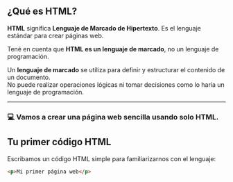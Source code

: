 ## ¿Qué es HTML?

**HTML** significa **Lenguaje de Marcado de Hipertexto**. Es el lenguaje estándar para crear páginas web.

Tené en cuenta que **HTML es un lenguaje de marcado**, no un lenguaje de programación.

Un **lenguaje de marcado** se utiliza para definir y estructurar el contenido de un documento.  
No puede realizar operaciones lógicas ni tomar decisiones como lo haría un lenguaje de programación.

---

### 💻 Vamos a crear una página web sencilla usando solo HTML.

## Tu primer código HTML

Escribamos un código HTML simple para familiarizarnos con el lenguaje:

```html
<p>Mi primer página web</p>

